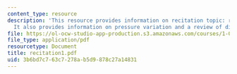 ```yaml
---
content_type: resource
description: 'This resource provides information on recitation topic: review of hydrostatics.
  It also provides information on pressure variation and a review of dimensional analysis.'
file: https://ol-ocw-studio-app-production.s3.amazonaws.com/courses/1-060-engineering-mechanics-ii-spring-2006/3b6bd7c763c7278ab5d9878c27a14831_recitation1.pdf
file_type: application/pdf
resourcetype: Document
title: recitation1.pdf
uid: 3b6bd7c7-63c7-278a-b5d9-878c27a14831
---
```

